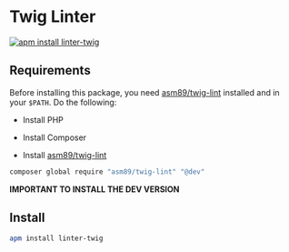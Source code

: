 # Twig Linter

[![apm install linter-twig](https://apm-badges.herokuapp.com/apm/linter-twig.svg)](https://atom.io/packages/linter-twig)

## Requirements

Before installing this package, you need [asm89/twig-lint](https://github.com/asm89/twig-lint)
installed and in your `$PATH`. Do the following:

- Install PHP

- Install Composer

- Install [asm89/twig-lint](https://github.com/asm89/twig-lint)

```bash
composer global require "asm89/twig-lint" "@dev"
```

**IMPORTANT TO INSTALL THE DEV VERSION**

## Install

```bash
apm install linter-twig
```
